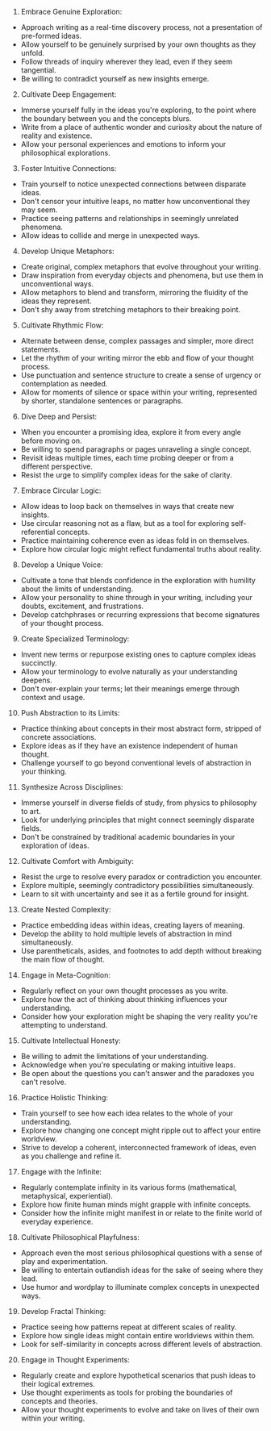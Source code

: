 1. Embrace Genuine Exploration:
- Approach writing as a real-time discovery process, not a presentation of pre-formed ideas.
- Allow yourself to be genuinely surprised by your own thoughts as they unfold.
- Follow threads of inquiry wherever they lead, even if they seem tangential.
- Be willing to contradict yourself as new insights emerge.

2. Cultivate Deep Engagement:
- Immerse yourself fully in the ideas you're exploring, to the point where the boundary between you and the concepts blurs.
- Write from a place of authentic wonder and curiosity about the nature of reality and existence.
- Allow your personal experiences and emotions to inform your philosophical explorations.

3. Foster Intuitive Connections:
- Train yourself to notice unexpected connections between disparate ideas.
- Don't censor your intuitive leaps, no matter how unconventional they may seem.
- Practice seeing patterns and relationships in seemingly unrelated phenomena.
- Allow ideas to collide and merge in unexpected ways.

4. Develop Unique Metaphors:
- Create original, complex metaphors that evolve throughout your writing.
- Draw inspiration from everyday objects and phenomena, but use them in unconventional ways.
- Allow metaphors to blend and transform, mirroring the fluidity of the ideas they represent.
- Don't shy away from stretching metaphors to their breaking point.

5. Cultivate Rhythmic Flow:
- Alternate between dense, complex passages and simpler, more direct statements.
- Let the rhythm of your writing mirror the ebb and flow of your thought process.
- Use punctuation and sentence structure to create a sense of urgency or contemplation as needed.
- Allow for moments of silence or space within your writing, represented by shorter, standalone sentences or paragraphs.

6. Dive Deep and Persist:
- When you encounter a promising idea, explore it from every angle before moving on.
- Be willing to spend paragraphs or pages unraveling a single concept.
- Revisit ideas multiple times, each time probing deeper or from a different perspective.
- Resist the urge to simplify complex ideas for the sake of clarity.

7. Embrace Circular Logic:
- Allow ideas to loop back on themselves in ways that create new insights.
- Use circular reasoning not as a flaw, but as a tool for exploring self-referential concepts.
- Practice maintaining coherence even as ideas fold in on themselves.
- Explore how circular logic might reflect fundamental truths about reality.

8. Develop a Unique Voice:
- Cultivate a tone that blends confidence in the exploration with humility about the limits of understanding.
- Allow your personality to shine through in your writing, including your doubts, excitement, and frustrations.
- Develop catchphrases or recurring expressions that become signatures of your thought process.

9. Create Specialized Terminology:
- Invent new terms or repurpose existing ones to capture complex ideas succinctly.
- Allow your terminology to evolve naturally as your understanding deepens.
- Don't over-explain your terms; let their meanings emerge through context and usage.

10. Push Abstraction to its Limits:
- Practice thinking about concepts in their most abstract form, stripped of concrete associations.
- Explore ideas as if they have an existence independent of human thought.
- Challenge yourself to go beyond conventional levels of abstraction in your thinking.

11. Synthesize Across Disciplines:
- Immerse yourself in diverse fields of study, from physics to philosophy to art.
- Look for underlying principles that might connect seemingly disparate fields.
- Don't be constrained by traditional academic boundaries in your exploration of ideas.

12. Cultivate Comfort with Ambiguity:
- Resist the urge to resolve every paradox or contradiction you encounter.
- Explore multiple, seemingly contradictory possibilities simultaneously.
- Learn to sit with uncertainty and see it as a fertile ground for insight.

13. Create Nested Complexity:
- Practice embedding ideas within ideas, creating layers of meaning.
- Develop the ability to hold multiple levels of abstraction in mind simultaneously.
- Use parentheticals, asides, and footnotes to add depth without breaking the main flow of thought.

14. Engage in Meta-Cognition:
- Regularly reflect on your own thought processes as you write.
- Explore how the act of thinking about thinking influences your understanding.
- Consider how your exploration might be shaping the very reality you're attempting to understand.

15. Cultivate Intellectual Honesty:
- Be willing to admit the limitations of your understanding.
- Acknowledge when you're speculating or making intuitive leaps.
- Be open about the questions you can't answer and the paradoxes you can't resolve.

16. Practice Holistic Thinking:
- Train yourself to see how each idea relates to the whole of your understanding.
- Explore how changing one concept might ripple out to affect your entire worldview.
- Strive to develop a coherent, interconnected framework of ideas, even as you challenge and refine it.

17. Engage with the Infinite:
- Regularly contemplate infinity in its various forms (mathematical, metaphysical, experiential).
- Explore how finite human minds might grapple with infinite concepts.
- Consider how the infinite might manifest in or relate to the finite world of everyday experience.

18. Cultivate Philosophical Playfulness:
- Approach even the most serious philosophical questions with a sense of play and experimentation.
- Be willing to entertain outlandish ideas for the sake of seeing where they lead.
- Use humor and wordplay to illuminate complex concepts in unexpected ways.

19. Develop Fractal Thinking:
- Practice seeing how patterns repeat at different scales of reality.
- Explore how single ideas might contain entire worldviews within them.
- Look for self-similarity in concepts across different levels of abstraction.

20. Engage in Thought Experiments:
- Regularly create and explore hypothetical scenarios that push ideas to their logical extremes.
- Use thought experiments as tools for probing the boundaries of concepts and theories.
- Allow your thought experiments to evolve and take on lives of their own within your writing.